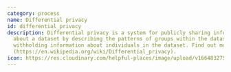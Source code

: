 ```yaml
---
category: process
name: Differential privacy
id: differential_privacy
description: Differential privacy is a system for publicly sharing information
  about a dataset by describing the patterns of groups within the dataset while
  withholding information about individuals in the dataset. Find out more [here]
  (https://en.wikipedia.org/wiki/Differential_privacy).
icon: https://res.cloudinary.com/helpful-places/image/upload/v1664832751/dtpr-icons/process/deidentified_sfq92y.svg
---
```

